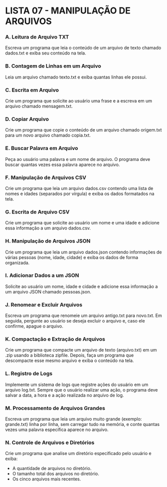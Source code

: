 # LISTA 07 - MANIPULAÇÃO DE ARQUIVOS
### A. Leitura de Arquivo TXT
Escreva um programa que leia o conteúdo de um arquivo de texto chamado dados.txt e exiba seu conteúdo na tela.

### B. Contagem de Linhas em um Arquivo
Leia um arquivo chamado texto.txt e exiba quantas linhas ele possui.

### C. Escrita em Arquivo
Crie um programa que solicite ao usuário uma frase e a escreva em um arquivo chamado mensagem.txt.

### D. Copiar Arquivo
Crie um programa que copie o conteúdo de um arquivo chamado origem.txt para um novo arquivo chamado copia.txt.

### E. Buscar Palavra em Arquivo
Peça ao usuário uma palavra e um nome de arquivo. O programa deve buscar quantas vezes essa palavra aparece no arquivo.

### F. Manipulação de Arquivos CSV
Crie um programa que leia um arquivo dados.csv contendo uma lista de nomes e idades (separados por vírgula) e exiba os dados formatados na tela.

### G. Escrita de Arquivo CSV
Crie um programa que solicite ao usuário um nome e uma idade e adicione essa informação a um arquivo dados.csv.

### H. Manipulação de Arquivos JSON
Crie um programa que leia um arquivo dados.json contendo informações de várias pessoas (nome, idade, cidade) e exiba os dados de forma organizada.

### I. Adicionar Dados a um JSON
Solicite ao usuário um nome, idade e cidade e adicione essa informação a um arquivo JSON chamado pessoas.json.

### J. Renomear e Excluir Arquivos
Escreva um programa que renomeie um arquivo antigo.txt para novo.txt. Em seguida, pergunte ao usuário se deseja excluir o arquivo e, caso ele confirme, apague o arquivo.

### K. Compactação e Extração de Arquivos
Crie um programa que compacte um arquivo de texto (arquivo.txt) em um .zip usando a biblioteca zipfile. Depois, faça um programa que descompacte esse mesmo arquivo e exiba o conteúdo na tela.

### L. Registro de Logs
Implemente um sistema de logs que registre ações do usuário em um arquivo log.txt. Sempre que o usuário realizar uma ação, o programa deve salvar a data, a hora e a ação realizada no arquivo de log.

### M. Processamento de Arquivos Grandes
Escreva um programa que leia um arquivo muito grande (exemplo: grande.txt) linha por linha, sem carregar tudo na memória, e conte quantas vezes uma palavra específica aparece no arquivo.

### N. Controle de Arquivos e Diretórios
Crie um programa que analise um diretório especificado pelo usuário e exiba:

- A quantidade de arquivos no diretório.
- O tamanho total dos arquivos no diretório.
- Os cinco arquivos mais recentes.
